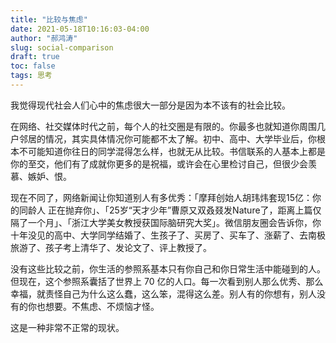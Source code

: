 ```yaml
---
title: "比较与焦虑"
date: 2021-05-18T10:16:03-04:00
author: "郝鸿涛"
slug: social-comparison
draft: true
toc: false
tags: 思考
---
```

我觉得现代社会人们心中的焦虑很大一部分是因为本不该有的社会比较。

在网络、社交媒体时代之前，每个人的社交圈是有限的。你最多也就知道你周围几户邻居的情况，其实具体情况你可能都不太了解。初中、高中、大学毕业后，你根本不可能知道你往日的同学混得怎么样，也就无从比较。书信联系的人基本上都是你的至交，他们有了成就你更多的是祝福，或许会在心里检讨自己，但很少会羡慕、嫉妒、恨。

现在不同了，网络新闻让你知道别人有多优秀：「摩拜创始人胡玮炜套现15亿：你的同龄人 正在抛弃你」、「25岁“天才少年”曹原又双叒叕发Nature了，距离上篇仅隔了一个月」、「浙江大学美女教授获国际脑研究大奖」。微信朋友圈会告诉你，你十年没见的高中、大学同学结婚了、生孩子了、买房了、买车了、涨薪了、去南极旅游了、孩子考上清华了、发论文了、评上教授了。

没有这些比较之前，你生活的参照系基本只有你自己和你日常生活中能碰到的人。但现在，这个参照系囊括了世界上 70 亿的人口。每一次看到别人那么优秀、那么幸福，就责怪自己为什么这么蠢，这么笨，混得这么差。别人有的你想有，别人没有的你也想要。不焦虑、不烦恼才怪。

这是一种非常不正常的现状。
